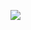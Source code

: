[![](https://github.com/fiji/Color_Histogram/actions/workflows/build-main.yml/badge.svg)](https://github.com/fiji/Color_Histogram/actions/workflows/build-main.yml)

